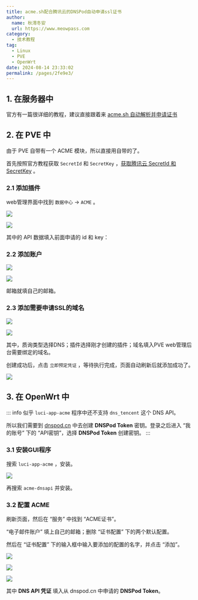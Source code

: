 ```yaml
---
title: acme.sh配合腾讯云的DNSPod自动申请ssl证书
author:
  name: 秋澪冬安
  url: https://www.meowpass.com
category: 
  - 技术教程
tag: 
  - Linux
  - PVE
  - OpenWrt
date: 2024-08-14 23:33:02
permalink: /pages/2fe9e3/
---
```




## 1. 在服务器中

官方有一篇很详细的教程，建议直接跟着来 [acme.sh 自动解析并申请证书](https://cloud.tencent.com/document/product/302/105900)

## 2. 在 PVE 中

由于 PVE 自带有一个 ACME 模块，所以直接用自带的了。

首先按照官方教程获取 `SecretId` 和 `SecretKey` ，[获取腾讯云 SecretId 和 SecretKey](https://cloud.tencent.com/document/product/302/105900#.E6.96.B9.E5.BC.8F.E4.BA.8C.EF.BC.9A.E4.BD.BF.E7.94.A8.E5.AD.90.E8.B4.A6.E5.8F.B7-api-.E5.AF.86.E9.92.A5) 。

### 2.1 添加插件

web管理界面中找到 `数据中心` -> `ACME` 。

![](/assets/page-img/2024/20240814/1.webp)

![](/assets/page-img/2024/20240814/2.webp)

其中的 API 数据填入前面申请的 id 和 key：

### 2.2 添加账户

![](/assets/page-img/2024/20240814/3.webp)

![](/assets/page-img/2024/20240814/4.webp)

邮箱就填自己的邮箱。

### 2.3 添加需要申请SSL的域名

![](/assets/page-img/2024/20240814/5.webp)

![](/assets/page-img/2024/20240814/6.webp)

其中，质询类型选择DNS；插件选择刚才创建的插件；域名填入PVE web管理后台需要绑定的域名。

创建成功后，点击 `立即预定凭证` ，等待执行完成，页面自动刷新后就添加成功了。

![](/assets/page-img/2024/20240814/7.webp)

## 3. 在 OpenWrt 中

::: info
似乎 `luci-app-acme` 程序中还不支持 `dns_tencent` 这个 DNS API。

所以我们需要到 [dnspod.cn](https://dnspod.cn/) 中去创建 **DNSPod Token** 密钥。登录之后进入 “我的账号” 下的 “API密钥”，选择 **DNSPod Token** 创建密钥。
:::

### 3.1 安装GUI程序

搜索 `luci-app-acme` ，安装。

![](/assets/page-img/2024/20240814/8.webp)

再搜索 `acme-dnsapi` 并安装。

### 3.2 配置 ACME

刷新页面，然后在 “服务” 中找到 “ACME证书”。

“电子邮件账户” 填上自己的邮箱；删除 “证书配置” 下的两个默认配置。

然后在 “证书配置” 下的输入框中输入要添加的配置的名字，并点击 “添加”。

![](/assets/page-img/2024/20240814/9.webp)

![](/assets/page-img/2024/20240814/10.webp)

![](/assets/page-img/2024/20240814/11.webp)

其中 **DNS API 凭证** 填入从 dnspod.cn 中申请的 **DNSPod Token**。


